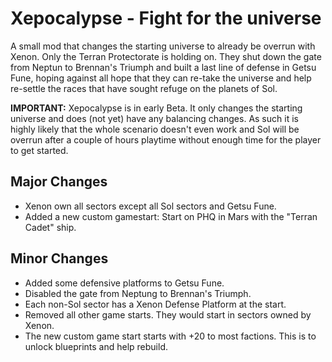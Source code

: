 # Xepocalypse - Fight for the universe

A small mod that changes the starting universe to already be overrun with Xenon.
Only the Terran Protectorate is holding on. They shut down the gate from Neptun to Brennan's Triumph
and built a last line of defense in Getsu Fune, hoping against all hope that they can
re-take the universe and help re-settle the races that have sought refuge on the planets of Sol.

**IMPORTANT:** Xepocalypse is in early Beta. It only changes the starting universe and
does (not yet) have any balancing changes.
As such it is highly likely that the whole scenario doesn't even work and Sol will be overrun after a couple
of hours playtime without enough time for the player to get started.

## Major Changes

* Xenon own all sectors except all Sol sectors and Getsu Fune.
* Added a new custom gamestart: Start on PHQ in Mars with the "Terran Cadet" ship.

## Minor Changes

* Added some defensive platforms to Getsu Fune.
* Disabled the gate from Neptung to Brennan's Triumph.
* Each non-Sol sector has a Xenon Defense Platform at the start.
* Removed all other game starts. They would start in sectors owned by Xenon.
* The new custom game start starts with +20 to most factions. This is to unlock blueprints and help rebuild.
